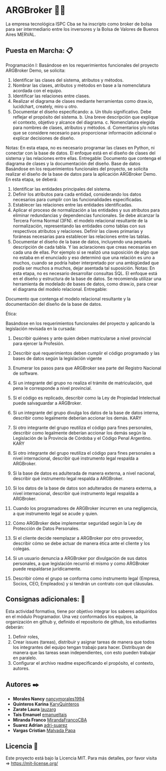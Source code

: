 # ARGBroker 🚀🚀

La empresa tecnológica ISPC Cba se ha inscripto como broker de bolsa para ser intermediario entre los inversores y la Bolsa de Valores de Buenos Aires MERVAL.

## Puesta en Marcha: 📋

Programación I:
Basándose en los requerimientos funcionales del proyecto ARGBroker Demo, se solicita:
1. Identificar las clases del sistema, atributos y métodos.
2. Nombrar las clases, atributos y métodos en base a la nomenclatura acordada con el
equipo.
3. Identificar las relaciones entre clases.
4. Realizar el diagrama de clases mediante herramientas como draw.io, lucidchart,
creately, miro u otro.
5. Documentar el diseño especificando:
a. Un título significativo. Debe reflejar el propósito del sistema.
b. Una breve descripción que explique el contexto, objetivo y alcance del
diagrama.
c. Nomenclatura elegida para nombres de clases, atributos y métodos.
d. Comentarios y/o notas que se considere necesario para proporcionar
información adicional o explicar decisiones de diseño.

Notas:
En esta etapa, no es necesario programar las clases en Python, ni conectar con la base de
datos. El enfoque está en el diseño de clases del sistema y las relaciones entre ellas.
Entregable:
Documento que contenga el diagrama de clases y la documentación del diseño.
Base de datos
Basándose en los requerimientos funcionales del proyecto, se solicita realizar el diseño de
la base de datos para la aplicación ARGBroker Demo.
En esta etapa, se deberá:
1. Identificar las entidades principales del sistema.
2. Definir los atributos para cada entidad, considerando los datos necesarios para
cumplir con las funcionalidades especificadas.
3. Establecer las relaciones entre las entidades identificadas.
4. Aplicar el proceso de normalización a las entidades y sus atributos para eliminar
redundancias y dependencias funcionales. Se debe alcanzar la Tercera Forma
Normal (3FN).
el modelo relacional resultante de la normalización, representando las entidades
como tablas con sus respectivos atributos y relaciones. Definir las claves primarias y
foráneas necesarias para establecer las relaciones entre las tablas.
6. Documentar el diseño de la base de datos, incluyendo una pequeña descripción de
cada tabla. Y las aclaraciones que creas necesarias en cada una de ellas. Por
ejemplo si se realizó una suposición de algo que no estaba en el enunciado y eso
determinó que una relación es uno a muchos, cuando se podría haber interpretado
por una ambigüedad que podía ser muchos a muchos, dejar asentada tal suposición.
Notas:
En esta etapa, no es necesario desarrollar consultas SQL. El enfoque está en el diseño y
estructura de la base de datos.
Se recomienda utilizar una herramienta de modelado de bases de datos, como draw.io, para
crear el diagrama del modelo relacional.
Entregable:

Documento que contenga el modelo relacional resultante y la documentación del diseño de
la base de datos.

Ética:

Basándose en los requerimientos funcionales del proyecto y aplicando la legislación
revisada en la cursada:
1. Describir quiénes y ante quien deben matricularse a nivel provincial para ejercer la Profesión.

2. Describir qué requerimientos deben cumplir el código programado y las bases de datos según la legislación vigente

3. Enumerar los pasos para que ARGBroker sea parte del Registro Nacional de software.

4. Si un integrante del grupo no realiza el trámite de matriculación, qué pena le corresponde a nivel provincial.

5. Si el código es replicado, describir como la Ley de Propiedad Intelectual puede salvaguardar a ARGBroker.

6. Si un integrante del grupo divulga los datos de la base de datos interna, describir como legalmente deberían accionar los demás. KARY

7. Si otro integrante del grupo reutiliza el código para fines personales, describir como legalmente deberían accionar los demás según la Legislación de la Provincia de Córdoba y el Código Penal Argentino. KARY

8. Si otro integrante del grupo reutiliza el código para fines personales a nivel internacional, describir qué instrumento legal respalda a ARGBroker.

9. Si la base de datos es adulterada de manera externa, a nivel nacional, describir qué instrumento legal respalda a ARGBroker.

10. Si los datos de la base de datos son adulterados de manera externa, a nivel internacional, describir qué instrumento legal respalda a ARGBroker.

11. Cuando los programadores de ARGBroker incurren en una negligencia, a que instrumento legal se acude y quien.  

12. Cómo ARGBroker debe implementar seguridad según la Ley de Protección de Datos Personales.

13. Si el cliente decide reemplazar a ARGBroker por otro proveedor, describir cómo se debe actuar de manera ética ante el cliente y los colegas.

14. Si un usuario denuncia a ARGBroker por divulgación de sus datos personales, a que legislación recurrió el mismo y como ARGBroker puede respaldarse jurídicamente. 

15. Describir cómo el grupo se conforma como instrumento legal (Empresa, Socios, CEO,
Empleados) y si tendrán un contrato con qué cláusulas.

## Consignas adicionales: 🚀

Esta actividad formativa, tiene por objetivo integrar los saberes adquiridos en el módulo Programador. Una vez conformados los equipos, la organización en github y, definido el repositorio de github, los estudiantes deberán:

1. Definir roles,
2. Crear issues (tareas), distribuir y asignar tareas de manera que todos los integrantes del equipo tengan trabajo para hacer. Distribuyan de manera que las tareas sean independientes, con esto pueden trabajar en paralelo.
3. Configurar el archivo readme especificando el propósito, el contexto, autores.

## Autores ✒️
* **Morales Nancy**  [nancymorales1994](https://github.com/nancymorales1994)
* **Quinteros Karina**  [KaryQuinteros](https://github.com/KaryQuinteros)
* **Zarate Laura**  [lauzarg](https://github.com/lauzarg)
* **Tais Emanuel**  [emanueltais](https://github.com/emanueltais)
* **Miranda Franco**  [MirandaFrancoCBA](https://github.com/MirandaFrancoCBA)
* **Suarez Adrian**  [adri-suarez](https://github.com/adri-suarez)
* **Vargas Cristian**  [Malvada Papa](https://github.com/Malvadapapa)


## Licencia 📄

Este proyecto está bajo la Licencia MIT. Para más detalles, por favor visita => https://mit-license.org/